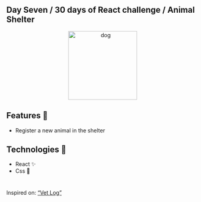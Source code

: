 ## Day Seven / 30 days of React challenge / Animal Shelter

<p  align="center">
<img  src="https://media.giphy.com/media/xT1R9WBeRzL9BS3wxq/giphy.gif"  height="180" alt="dog">
</p>

## Features :unicorn: 
* Register a new animal in the shelter

## Technologies :mag_right:
* React :sparkles:
* Css :nail_care:

#
Inspired on: [“Vet Log”](https://github.com/graceaveris/React.js_vet_log) 
